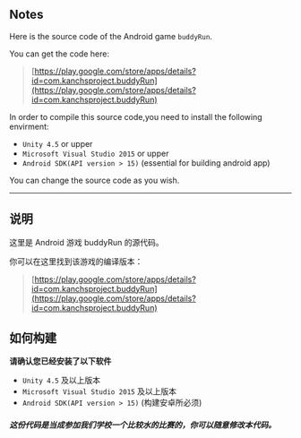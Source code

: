 ## Notes

Here is the source code of the Android game `buddyRun`.

You can get the code here:

> [https://play.google.com/store/apps/details?id=com.kanchsproject.buddyRun](https://play.google.com/store/apps/details?id=com.kanchsproject.buddyRun)

In order to compile this source code,you need to install the following envirment:

*  `Unity 4.5` or upper
*  `Microsoft Visual Studio 2015` or upper
*  `Android SDK(API version > 15)` (essential for building android app)

You can change the source code as you wish.

---

## 说明

这里是 Android 游戏 buddyRun 的源代码。

你可以在这里找到该游戏的编译版本：

> [https://play.google.com/store/apps/details?id=com.kanchsproject.buddyRun](https://play.google.com/store/apps/details?id=com.kanchsproject.buddyRun)

## 如何构建

**请确认您已经安装了以下软件**

*  `Unity 4.5` 及以上版本
*  `Microsoft Visual Studio 2015` 及以上版本
*  `Android SDK(API version > 15)` (构建安卓所必须)

##### 这份代码是当成参加我们学校一个比较水的比赛的，你可以随意修改本代码。